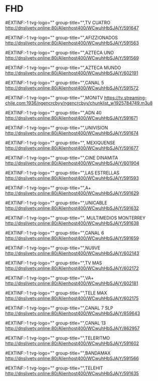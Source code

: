 # FHD

#EXTINF:-1 tvg-logo="" group-title="",TV CUATRO
http://dnslivetv.online:80/Alienhost400/WCwuhHbSJAjY/591647

#EXTINF:-1 tvg-logo="" group-title="",AFIZZIONADOS
http://dnslivetv.online:80/Alienhost400/WCwuhHbSJAjY/591563


#EXTINF:-1 tvg-logo="" group-title="",AZTECA UNO
http://dnslivetv.online:80/Alienhost400/WCwuhHbSJAjY/591569

#EXTINF:-1 tvg-logo="" group-title="",AZTECA MUNDO
http://dnslivetv.online:80/Alienhost400/WCwuhHbSJAjY/602191

#EXTINF:-1 tvg-logo="" group-title="",CANAL 5
http://dnslivetv.online:80/Alienhost400/WCwuhHbSJAjY/591572

#EXTINF:-1 tvg-logo="" group-title="",MONITV
https://tv.streaming-chile.com:1936/ngencrcbyy/ngencrcbyy/chunklist_w1925784749.m3u8

#EXTINF:-1 tvg-logo="" group-title="",ADN 40
http://dnslivetv.online:80/Alienhost400/WCwuhHbSJAjY/591671

#EXTINF:-1 tvg-logo="" group-title="",UNIVISION
http://dnslivetv.online:80/Alienhost400/WCwuhHbSJAjY/591674

#EXTINF:-1 tvg-logo="" group-title="", MEXIQUENSE
http://dnslivetv.online:80/Alienhost400/WCwuhHbSJAjY/591677

#EXTINF:-1 tvg-logo="" group-title="",CINE DINAMITA
http://dnslivetv.online:80/Alienhost400/WCwuhHbSJAjY/601904

#EXTINF:-1 tvg-logo="" group-title="",LAS ESTRELLAS
http://dnslivetv.online:80/Alienhost400/WCwuhHbSJAjY/591593

#EXTINF:-1 tvg-logo="" group-title="",A+
http://dnslivetv.online:80/Alienhost400/WCwuhHbSJAjY/591629

#EXTINF:-1 tvg-logo="" group-title="",UNICABLE
http://dnslivetv.online:80/Alienhost400/WCwuhHbSJAjY/591632

#EXTINF:-1 tvg-logo="" group-title="", MULTIMEDIOS MONTERREY 
http://dnslivetv.online:80/Alienhost400/WCwuhHbSJAjY/591638

#EXTINF:-1 tvg-logo="" group-title="",CANAL 6
http://dnslivetv.online:80/Alienhost400/WCwuhHbSJAjY/591659

#EXTINF:-1 tvg-logo="" group-title="",NU9VE
http://dnslivetv.online:80/Alienhost400/WCwuhHbSJAjY/602143

#EXTINF:-1 tvg-logo="" group-title="",TV MAS
http://dnslivetv.online:80/Alienhost400/WCwuhHbSJAjY/602172

#EXTINF:-1 tvg-logo="" group-title="",VA+
http://dnslivetv.online:80/Alienhost400/WCwuhHbSJAjY/602181

#EXTINF:-1 tvg-logo="" group-title="",TELE MAX
http://dnslivetv.online:80/Alienhost400/WCwuhHbSJAjY/602175

#EXTINF:-1 tvg-logo="" group-title="",CANAL 7 SLP 
http://dnslivetv.online:80/Alienhost400/WCwuhHbSJAjY/859643

#EXTINF:-1 tvg-logo="" group-title="",CANAL 13 
http://dnslivetv.online:80/Alienhost400/WCwuhHbSJAjY/862957

#EXTINF:-1 tvg-logo="" group-title="",TELERITMO
http://dnslivetv.online:80/Alienhost400/WCwuhHbSJAjY/591602

#EXTINF:-1 tvg-logo="" group-title="",BANDAMAX
http://dnslivetv.online:80/Alienhost400/WCwuhHbSJAjY/591566

#EXTINF:-1 tvg-logo="" group-title="",TELEHIT
http://dnslivetv.online:80/Alienhost400/WCwuhHbSJAjY/591635
